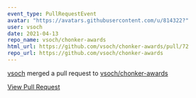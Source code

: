 ```yaml
---
event_type: PullRequestEvent
avatar: "https://avatars.githubusercontent.com/u/814322?"
user: vsoch
date: 2021-04-13
repo_name: vsoch/chonker-awards
html_url: https://github.com/vsoch/chonker-awards/pull/72
repo_url: https://github.com/vsoch/chonker-awards
---
```


<a href='https://github.com/vsoch' target='_blank'>vsoch</a> merged a pull request to <a href='https://github.com/vsoch/chonker-awards' target='_blank'>vsoch/chonker-awards</a>

<a href='https://github.com/vsoch/chonker-awards/pull/72' target='_blank'>View Pull Request</a>
